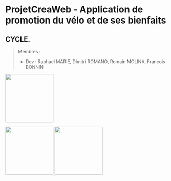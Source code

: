 # ProjetCreaWeb - Application de promotion du vélo et de ses bienfaits
## CYCLE.

> Membres :
>
> - Dev : Raphael MARIE, Dimitri ROMANO, Romain MOLINA, François BONNIN

<a href="https://www.figma.com/file/wAs8MjaKV88q44EZbWhADy/Untitled?node-id=0%3A1"> <img src="https://i.goopics.net/yqk5bo.png" width= 150px> </a>

<a href="https://www.notion.so/fbonnin/BIKOLOGY-00b54f3d4a874114ad92d299725b8121" rel="Notion"><img src="https://upload.wikimedia.org/wikipedia/commons/4/45/Notion_app_logo.png" width=150px> </a>
<a href ="https://xd.adobe.com/view/6c4048d0-f7e6-4cee-81ba-2fe89a2cd7b3-3913/screen/4eb338ce-43ef-491a-acee-cdf922590647"><img src="https://upload.wikimedia.org/wikipedia/commons/thumb/c/c2/Adobe_XD_CC_icon.svg/788px-Adobe_XD_CC_icon.svg.png" width=150px></a>

